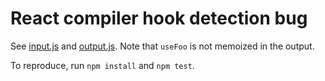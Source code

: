 # React compiler hook detection bug

See [input.js](./input.js) and [output.js](./output.js). Note that `useFoo` is not memoized in the output.

To reproduce, run `npm install` and `npm test`.
